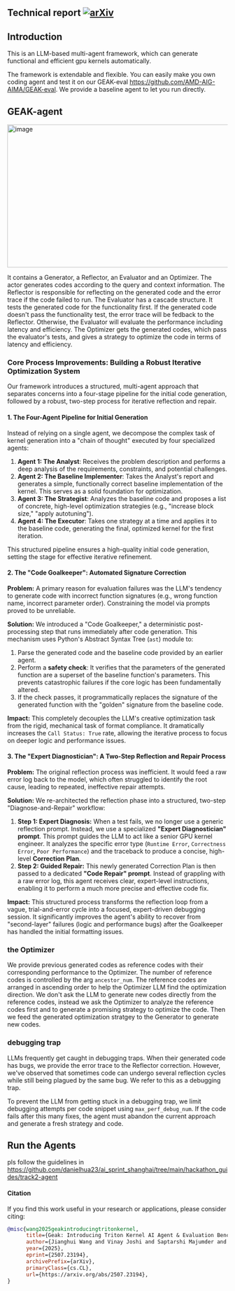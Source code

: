 ## Technical report [![arXiv](https://img.shields.io/badge/arXiv-2507.23194-b31b1b.svg)](https://arxiv.org/abs/2507.23194)

## Introduction

This is an LLM-based multi-agent framework, which can generate functional and efficient gpu kernels automatically.

The framework is extendable and flexible. You can easily make you own coding agent and test it on our GEAK-eval https://github.com/AMD-AIG-AIMA/GEAK-eval.
We provide a baseline agent to let you run directly.

## GEAK-agent
<img width="608" height="327" alt="image" src="https://github.com/user-attachments/assets/a16f022e-6371-45ac-8159-59abf9df4972" />

It contains a Generator, a Reflector, an Evaluator and an Optimizer. The actor generates codes according to the query and context information. The Reflector is responsible for reflecting on the generated code and the error trace if the code failed to run. The Evaluator has a cascade structure. It tests the generated code for the functionality first. If the generated code doesn't pass the functionality test, the error trace will be fedback to the Reflector. Otherwise, the Evaluator will evaluate the performance including latency and efficiency. The Optimizer gets the generated codes, which pass the evaluator's tests, and gives a strategy to optimize the code in terms of latency and efficiency.

### Core Process Improvements: Building a Robust Iterative Optimization System

Our framework introduces a structured, multi-agent approach that separates concerns into a four-stage pipeline for the initial code generation, followed by a robust, two-step process for iterative reflection and repair.

#### 1. The Four-Agent Pipeline for Initial Generation

Instead of relying on a single agent, we decompose the complex task of kernel generation into a "chain of thought" executed by four specialized agents:
1.  **Agent 1: The Analyst**: Receives the problem description and performs a deep analysis of the requirements, constraints, and potential challenges.
2.  **Agent 2: The Baseline Implementer**: Takes the Analyst's report and generates a simple, functionally correct baseline implementation of the kernel. This serves as a solid foundation for optimization.
3.  **Agent 3: The Strategist**: Analyzes the baseline code and proposes a list of concrete, high-level optimization strategies (e.g., "increase block size," "apply autotuning").
4.  **Agent 4: The Executor**: Takes one strategy at a time and applies it to the baseline code, generating the final, optimized kernel for the first iteration.

This structured pipeline ensures a high-quality initial code generation, setting the stage for effective iterative refinement.

#### 2. The "Code Goalkeeper": Automated Signature Correction

**Problem:** A primary reason for evaluation failures was the LLM's tendency to generate code with incorrect function signatures (e.g., wrong function name, incorrect parameter order). Constraining the model via prompts proved to be unreliable.

**Solution:** We introduced a "Code Goalkeeper," a deterministic post-processing step that runs immediately after code generation. This mechanism uses Python's Abstract Syntax Tree (`ast`) module to:
1.  Parse the generated code and the baseline code provided by an earlier agent.
2.  Perform a **safety check**: It verifies that the parameters of the generated function are a superset of the baseline function's parameters. This prevents catastrophic failures if the core logic has been fundamentally altered.
3.  If the check passes, it programmatically replaces the signature of the generated function with the "golden" signature from the baseline code.

**Impact:** This completely decouples the LLM's creative optimization task from the rigid, mechanical task of format compliance. It dramatically increases the `Call Status: True` rate, allowing the iterative process to focus on deeper logic and performance issues.

#### 3. The "Expert Diagnostician": A Two-Step Reflection and Repair Process

**Problem:** The original reflection process was inefficient. It would feed a raw error log back to the model, which often struggled to identify the root cause, leading to repeated, ineffective repair attempts.

**Solution:** We re-architected the reflection phase into a structured, two-step "Diagnose-and-Repair" workflow:
1.  **Step 1: Expert Diagnosis:** When a test fails, we no longer use a generic reflection prompt. Instead, we use a specialized **"Expert Diagnostician" prompt**. This prompt guides the LLM to act like a senior GPU kernel engineer. It analyzes the specific error type (`Runtime Error`, `Correctness Error`, `Poor Performance`) and the traceback to produce a concise, high-level **Correction Plan**.
2.  **Step 2: Guided Repair:** This newly generated Correction Plan is then passed to a dedicated **"Code Repair" prompt**. Instead of grappling with a raw error log, this agent receives clear, expert-level instructions, enabling it to perform a much more precise and effective code fix.

**Impact:** This structured process transforms the reflection loop from a vague, trial-and-error cycle into a focused, expert-driven debugging session. It significantly improves the agent's ability to recover from "second-layer" failures (logic and performance bugs) after the Goalkeeper has handled the initial formatting issues.

### the Optimizer
We provide previous generated codes as reference codes with their corresponding performance to the Optimizer. The number of reference codes is controlled by the arg  `ancestor_num`. The reference codes are arranged in ascending order to help the Optimizer LLM find the optimization direction. We don't ask the LLM to generate new codes directly from the reference codes, instead we ask the Optimizer to analyze the reference codes first and to generate a promising strategy to optimize the code. Then we feed the generated optimization stratgey to the Generator to generate new codes.

### debugging trap
LLMs frequently get caught in debugging traps. When their generated code has bugs, we provide the error trace to the Reflector correction. However, we've observed that sometimes code can undergo several reflection cycles while still being plagued by the same bug. We refer to this as a debugging trap.

To prevent the LLM from getting stuck in a debugging trap, we limit debugging attempts per code snippet using `max_perf_debug_num`. If the code fails after this many fixes, the agent must abandon the current approach and generate a fresh strategy and code.

## Run the Agents

pls follow the guidelines in https://github.com/danielhua23/ai_sprint_shanghai/tree/main/hackathon_guides/track2-agent

#### Citation
If you find this work useful in your research or applications, please consider citing:

```bibtex
@misc{wang2025geakintroducingtritonkernel,
      title={Geak: Introducing Triton Kernel AI Agent & Evaluation Benchmarks}, 
      author={Jianghui Wang and Vinay Joshi and Saptarshi Majumder and Xu Chao and Bin Ding and Ziqiong Liu and Pratik Prabhanjan Brahma and Dong Li and Zicheng Liu and Emad Barsoum},
      year={2025},
      eprint={2507.23194},
      archivePrefix={arXiv},
      primaryClass={cs.CL},
      url={https://arxiv.org/abs/2507.23194}, 
}
```
